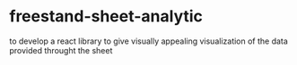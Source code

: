 # freestand-sheet-analytic
to develop a react library to give visually appealing visualization of the data provided throught the sheet
